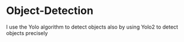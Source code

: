 # Object-Detection
I use the Yolo algorithm to detect objects also by using Yolo2 to detect objects precisely 

